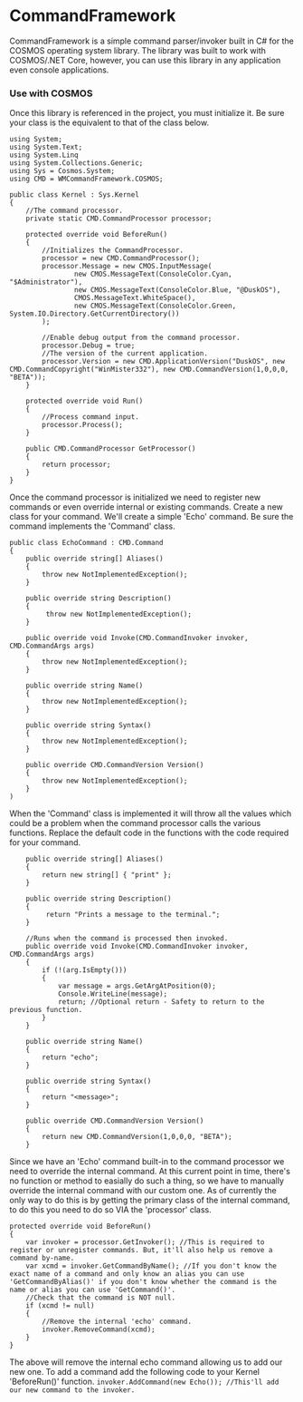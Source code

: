 # CommandFramework
CommandFramework is a simple command parser/invoker built in C# for the COSMOS operating system library.
The library was built to work with COSMOS/.NET Core, however, you can use this library in any application even console applications.

### Use with COSMOS
Once this library is referenced in the project, you must initialize it.
Be sure your class is the equivalent to that of the class below.
```CSharp
using System;
using System.Text;
using System.Linq
using System.Collections.Generic;
using Sys = Cosmos.System;
using CMD = WMCommandFramework.COSMOS;

public class Kernel : Sys.Kernel
{
    //The command processor.
    private static CMD.CommandProcessor processor;

    protected override void BeforeRun()
    {
        //Initializes the CommandProcessor.
        processor = new CMD.CommandProcessor();
        processor.Message = new CMOS.InputMessage(
                new CMOS.MessageText(ConsoleColor.Cyan, "$Administrator"),
                new CMOS.MessageText(ConsoleColor.Blue, "@DuskOS"),
                CMOS.MessageText.WhiteSpace(),
                new CMOS.MessageText(ConsoleColor.Green, System.IO.Directory.GetCurrentDirectory())
        );
        
        //Enable debug output from the command processor.
        processor.Debug = true;
        //The version of the current application.
        processor.Version = new CMD.ApplicationVersion("DuskOS", new CMD.CommandCopyright("WinMister332"), new CMD.CommandVersion(1,0,0,0, "BETA"));
    }
    
    protected override void Run()
    {
        //Process command input.
        processor.Process();
    }
    
    public CMD.CommandProcessor GetProcessor()
    {
        return processor;
    }
}
```
Once the command processor is initialized we need to register new commands or even override internal or existing commands.
Create a new class for your command. We'll create a simple 'Echo' command.
Be sure the command implements the 'Command' class.
```CSharp
public class EchoCommand : CMD.Command
{
    public override string[] Aliases()
    {
        throw new NotImplementedException();
    }

    public override string Description()
    {
         throw new NotImplementedException();
    }

    public override void Invoke(CMD.CommandInvoker invoker, CMD.CommandArgs args)
    {
        throw new NotImplementedException();
    }

    public override string Name()
    {
        throw new NotImplementedException();
    }

    public override string Syntax()
    {
        throw new NotImplementedException();
    }

    public override CMD.CommandVersion Version()
    {
        throw new NotImplementedException();
    }
)
```
When the 'Command' class is implemented it will throw all the values which could be a problem when the command processor calls the various functions.
Replace the default code in the functions with the code required for your command.
```CSharp
    public override string[] Aliases()
    {
        return new string[] { "print" };
    }

    public override string Description()
    {
         return "Prints a message to the terminal.";
    }

    //Runs when the command is processed then invoked.
    public override void Invoke(CMD.CommandInvoker invoker, CMD.CommandArgs args)
    {
        if (!(arg.IsEmpty()))
        {
            var message = args.GetArgAtPosition(0);
            Console.WriteLine(message);
            return; //Optional return - Safety to return to the previous function.
        }
    }

    public override string Name()
    {
        return "echo";
    }

    public override string Syntax()
    {
        return "<message>";
    }

    public override CMD.CommandVersion Version()
    {
        return new CMD.CommandVersion(1,0,0,0, "BETA");
    }
```
Since we have an 'Echo' command built-in to the command processor we need to override the internal command. At this current point in time, there's no function or method to easially do such a thing, so we have to manually override the internal command with our custom one.
As of currently the only way to do this is by getting the primary class of the internal command, to do this you need to do so VIA the 'processor' class.
```CSharp
protected override void BeforeRun()
{
    var invoker = processor.GetInvoker(); //This is required to register or unregister commands. But, it'll also help us remove a command by-name.
    var xcmd = invoker.GetCommandByName(); //If you don't know the exact name of a command and only know an alias you can use 'GetCommandByAlias()' if you don't know whether the command is the name or alias you can use 'GetCommand()'.
    //Check that the command is NOT null.
    if (xcmd != null)
    {
        //Remove the internal 'echo' command.
        invoker.RemoveCommand(xcmd);
    }
}
```
The above will remove the internal echo command allowing us to add our new one.
To add a command add the following code to your Kernel 'BeforeRun()' function.
`invoker.AddCommand(new Echo()); //This'll add our new command to the invoker.`
